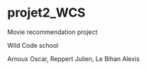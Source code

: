 # projet2_WCS

Movie recommendation project

Wild Code school

Arnoux Oscar, Reppert Julien, Le Bihan Alexis

